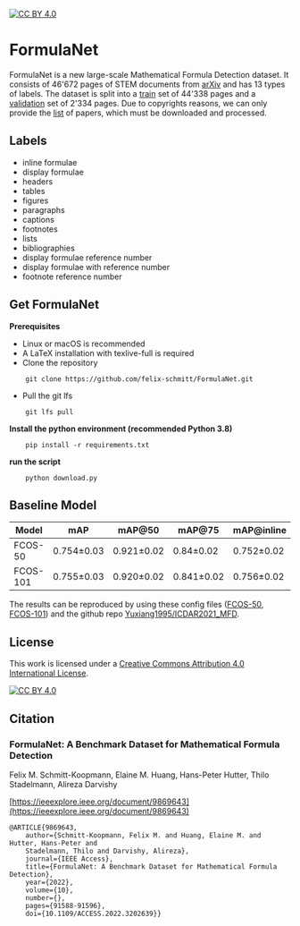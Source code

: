 [![CC BY 4.0][cc-by-shield]][cc-by]
# FormulaNet

FormulaNet is a new large-scale Mathematical Formula Detection dataset. It consists of 46'672 pages of STEM documents from [arXiv](arxiv.org) and has 
13 types of labels. The dataset is split into a [train](Dataset/train) set of 44'338 pages and a [validation](Dataset/val) set of 2'334 pages. Due to 
copyrights reasons, we can only provide the [list](urls.txt) of papers, which must be downloaded and processed.

## Labels

* inline formulae
* display formulae
* headers
* tables
* figures
* paragraphs
* captions
* footnotes
* lists
* bibliographies
* display formulae reference number
* display formulae with reference number
* footnote reference number

## Get FormulaNet
**Prerequisites**
* Linux or macOS is recommended
* A LaTeX installation with texlive-full is required
* Clone the repository
```shell
    git clone https://github.com/felix-schmitt/FormulaNet.git
```
* Pull the git lfs
```shell
    git lfs pull
```
**Install the python environment (recommended Python 3.8)**
```shell
    pip install -r requirements.txt 
```
**run the script**
```shell
    python download.py 
```


## Baseline Model

Model | mAP        | mAP@50     | mAP@75     | mAP@inline | mAP@display
---|------------|------------|------------|------------|--- 
FCOS-50 | 0.754±0.03 | 0.921±0.02 | 0.84±0.02  | 0.752±0.02 | 0.755±0.02
FCOS-101 | 0.755±0.03 | 0.920±0.02 | 0.841±0.02 | 0.756±0.02 | 0.749±0.03

The results can be reproduced by using these config files ([FCOS-50](Baseline/FCOS-50.py), [FCOS-101](Baseline/FCOS-101.py)) and the github repo [Yuxiang1995/ICDAR2021_MFD](https://github.com/Yuxiang1995/ICDAR2021_MFD).

## License
This work is licensed under a
[Creative Commons Attribution 4.0 International License][cc-by].

[![CC BY 4.0][cc-by-image]][cc-by]

[cc-by]: http://creativecommons.org/licenses/by/4.0/
[cc-by-image]: https://i.creativecommons.org/l/by/4.0/88x31.png
[cc-by-shield]: https://img.shields.io/badge/License-CC%20BY%204.0-lightgrey.svg
## Citation

### FormulaNet: A Benchmark Dataset for Mathematical Formula Detection

Felix M. Schmitt-Koopmann, Elaine M. Huang, Hans-Peter Hutter, Thilo Stadelmann, Alireza Darvishy

[https://ieeexplore.ieee.org/document/9869643](https://ieeexplore.ieee.org/document/9869643)

```
@ARTICLE{9869643,
    author={Schmitt-Koopmann, Felix M. and Huang, Elaine M. and Hutter, Hans-Peter and 
    Stadelmann, Thilo and Darvishy, Alireza},  
    journal={IEEE Access},   
    title={FormulaNet: A Benchmark Dataset for Mathematical Formula Detection},   
    year={2022},  
    volume={10},  
    number={},  
    pages={91588-91596},  
    doi={10.1109/ACCESS.2022.3202639}}
```